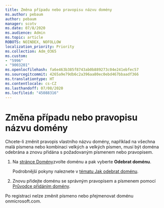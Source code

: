 ```yaml
---
title: Změna případu nebo pravopisu názvu domény
ms.author: pebaum
author: pebaum
manager: scotv
ms.date: 07/8/2020
ms.audience: Admin
ms.topic: article
ROBOTS: NOINDEX, NOFOLLOW
localization_priority: Priority
ms.collection: Adm_O365
ms.custom:
- "5996"
- "9003201"
ms.openlocfilehash: fa6e463b385f8743ab0b889273c04e241ebfec57
ms.sourcegitcommit: 4265a9e79db6c2a396aa80ec0ebd467bbaadf366
ms.translationtype: HT
ms.contentlocale: cs-CZ
ms.lasthandoff: 07/08/2020
ms.locfileid: "45088316"
---
```

# <a name="change-a-domain-name-letter-case-or-spelling"></a>Změna případu nebo pravopisu názvu domény

Chcete-li změnit pravopis vlastního názvu domény, například na všechna malá písmena nebo kombinaci velkých a velkých písmen, musí být doména odebrána a znovu přidána s požadovaným písmenem nebo pravopisem.

1. Na [stránce Domény](https://portal.office.com/adminportal/home#/Domains)zvolte doménu a pak vyberte **Odebrat doménu**.</br>

    Podrobnější pokyny naleznete v [tématu Jak odebrat doménu](https://docs.microsoft.com/microsoft-365/admin/get-help-with-domains/remove-a-domain?view=o365-worldwide).

2. Znovu přidejte doménu se správným pravopisem a písmenem pomocí [Průvodce přidáním domény](https://portal.office.com/adminportal/home#/Domains/Wizard).

Po registraci nelze změnit písmeno nebo přejmenovat doménu onmicrosoft.com.